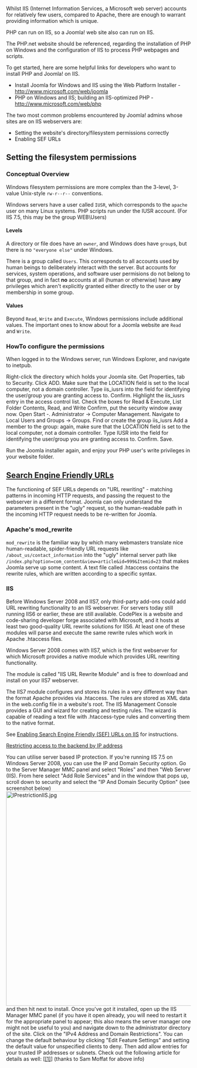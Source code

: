 <!-- Filename: IIS / Display title: IIS -->

Whilst IIS (Internet Information Services, a Microsoft web server)
accounts for relatively few users, compared to Apache, there are enough
to warrant providing information which is unique.

PHP can run on IIS, so a Joomla! web site also can run on IIS.

The PHP.net website should be referenced, regarding the installation of
PHP on Windows and the configuration of IIS to process PHP webpages and
scripts.

To get started, here are some helpful links for developers who want to
install PHP and Joomla! on IIS.

- Install Joomla for Windows and IIS using the Web Platform Installer -
  <a href="http://www.microsoft.com/web/joomla" class="external free"
  target="_blank"
  rel="nofollow noreferrer noopener">http://www.microsoft.com/web/joomla</a>
- PHP on Windows and IIS; building an IIS-optimized PHP -
  <a href="http://www.microsoft.com/web/php" class="external free"
  target="_blank"
  rel="nofollow noreferrer noopener">http://www.microsoft.com/web/php</a>

The two most common problems encountered by Joomla! admins whose sites
are on IIS webservers are:

- Setting the website's directory/filesystem permissions correctly
- Enabling SEF URLs

## Setting the filesystem permissions

### Conceptual Overview

Windows filesystem permissions are more complex than the 3-level,
3-value Unix-style `rw-r--r--` conventions.

Windows servers have a user called `IUSR`, which corresponds to the
`apache` user on many Linux systems. PHP scripts run under the IUSR
account. (For IIS 7.5, this may be the group WEB\Users)

#### Levels

A directory or file does have an `owner`, and Windows does have
`group`s, but there is no `"everyone else"` under Windows.

There is a group called `Users`. This corresponds to all accounts used
by human beings to deliberately interact with the server. But accounts
for services, system operations, and software user permisions do not
belong to that group, and in fact **no** accounts at all (human or
otherwise) have **any** privileges which aren't explicitly granted
either directly to the user or by membership in some group.

#### Values

Beyond `Read`, `Write` and `Execute`, Windows permissions include
additional values. The important ones to know about for a Joomla website
are `Read` and `Write`.

### HowTo configure the permissions

When logged in to the Windows server, run Windows Explorer, and navigate
to inetpub.

Right-click the directory which holds your Joomla site.
Get Properties, tab to Security.
Click ADD.
Make sure that the LOCATION field is set to the local computer, not a
domain controller.
Type iis_iusrs into the field for identifying the user/group you are
granting access to.
Confirm.
Highlight the iis_iusrs entry in the access control list.
Check the boxes for Read & Execute, List Folder Contents, Read, and
Write
Confirm, put the security window away now.
Open Start -. Administrator -\> Computer Management.
Navigate to Local Users and Groups -\> Groups.
Find or create the group iis_iusrs
Add a member to the group:
again, make sure that the LOCATION field is set to the local computer,
not a domain controller.
Type IUSR into the field for identifying the user/group you are granting
access to.
Confirm.
Save.

Run the Joomla installer again, and enjoy your PHP user's write
privileges in your website folder.

## [Search Engine Friendly URLs](https://docs.joomla.org/Search_Engine_Friendly_URLs 'Search Engine Friendly URLs')

The functioning of SEF URLs depends on "URL rewriting" - matching
patterns in incoming HTTP requests, and passing the request to the
webserver in a different format. Joomla can only understand the
parameters present in the "ugly" request, so the human-readable path in
the incoming HTTP request needs to be re-written for Joomla.

### Apache's mod_rewrite

`mod_rewrite` is the familiar way by which many webmasters translate
nice human-readable, spider-friendly URL requests like
`/about_us/contact_information` into the "ugly" internal server path
like `/index.php?option=com_content&view=article&id=999&Itemid=23` that
makes Joomla serve up some content. A text file called .htaccess
contains the rewrite rules, which are written according to a specific
syntax.

### IIS

Before Windows Server 2008 and IIS7, only third-party add-ons could add
URL rewriting functionality to an IIS webserver. For servers today still
running IIS6 or earlier, these are still available. CodePlex is a
website and code-sharing developer forge associated with Microsoft, and
it hosts at least two good-quality URL rewrite solutions for IIS6. At
least one of these modules will parse and execute the same rewrite rules
which work in Apache .htaccess files.

Windows Server 2008 comes with IIS7, which is the first webserver for
which Microsoft provides a native module which provides URL rewriting
functionality.

The module is called "IIS URL Rewrite Module" and is free to download
and install on your IIS7 webserver.

The IIS7 module configures and stores its rules in a very different way
than the format Apache provides via .htaccess. The rules are stored as
XML data in the web.config file in a website's root. The IIS Management
Console provides a GUI and wizard for creating and testing rules. The
wizard is capable of reading a text file with .htaccess-type rules and
converting them to the native format.

See [Enabling Search Engine Friendly (SEF) URLs on
IIS](<https://docs.joomla.org/Enabling_Search_Engine_Friendly_(SEF)_URLs_on_IIS> 'Enabling Search Engine Friendly (SEF) URLs on IIS')
for instructions.

<a href="https://docs.joomla.org/index.php?title=Restricting_access_to_the_backend_by_IP_address&amp;action=edit&amp;redlink=1"
class="new"
title="Restricting access to the backend by IP address (page does not exist)">Restricting
access to the backend by IP address</a>

You can utilise server based IP protection. If you're running IIS 7.5 on
Windows Server 2008, you can use the IP and Domain Security option. Go
to the Server Manager MMC panel and select "Roles" and then "Web Server
(IIS). From here select "Add Role Services" and in the window that pops
up, scroll down to security and select the "IP And Domain Security
Option" (see screenshot below)
<img src="https://docs.joomla.org/images/6/6b/IPrestrictionIIS.jpg"
decoding="async" data-file-width="776" data-file-height="585"
width="776" height="585" alt="IPrestrictionIIS.jpg" /> and then hit next
to install. Once you've got it installed, open up the IIS Manager MMC
panel (if you have it open already, you will need to restart it for the
appropriate panel to appear; this also means the server manager one
might not be useful to you) and navigate down to the administrator
directory of the site. Click on the "IPv4 Address and Domain
Restrictions". You can change the default behaviour by clicking "Edit
Feature Settings" and setting the default value for unspecified clients
to deny. Then add allow entries for your trusted IP addresses or
subnets. Check out the following article for details as well: \[<a
href="http://www.iis.net/ConfigReference/system.webServer/security/ipSecurity"
class="external autonumber" target="_blank"
rel="nofollow noreferrer noopener">[1]</a>\] (thanks to Sam Moffat for
above info)
